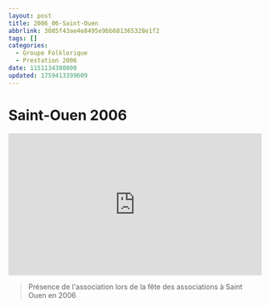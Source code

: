 ```yaml
---
layout: post
title: 2006_06-Saint-Ouen
abbrlink: 3085f43ae4e8495e9bb681365328e1f2
tags: []
categories:
  - Groupe Folklorique
  - Prestation 2006
date: 1151134380000
updated: 1759413399609
---
```


#

# Saint-Ouen 2006

<div style="position:relative; padding-bottom:56.25%; height:0; overflow:hidden; max-width:100%; width:100%;">
  <iframe src="https://www.youtube.com/embed/tscEBY3608A" 
          style="position:absolute; top:0; left:0; width:100%; height:100%;" 
          frameborder="0" allow="accelerometer; autoplay; encrypted-media; gyroscope; picture-in-picture" 
          allowfullscreen>
  </iframe>
</div>

> Présence de l'association lors de la fête des associations à Saint Ouen en 2006

